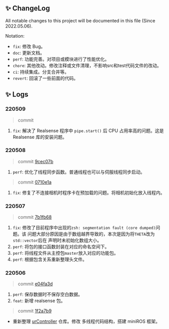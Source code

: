 ## ✨ ChangeLog
All notable changes to this project will be documented in this file (Since 2022.05.06).

Notation:
* `fix`: 修改 Bug。
* `doc`: 更新文档。
* `perf`: 功能完善。对项目或模块进行了性能优化。
* `chore`: 其他改动。修改注释或文件清理，不影响src和test代码文件的改动。
* `ci`: 持续集成。分支合并等。
* `revert`: 回滚了一些前面的代码。

<!-- The format is based on Keep a [Changelog](https://keepachangelog.com/en/1.0.0/). -->

## ✨ Logs
### 220509
> commit [](
)
1. `fix`: 解决了 Realsense 程序中 `pipe.start()` 后 CPU 占用率高的问题。这是
   Realsense 库的安装问题。

### 220508
> commit [9cec07b](
)
1. `perf`: 优化了线程同步函数。普通线程也可以与伺服线程同步启动。

> commit [0710e1a](
)
1. `fix`: 修复了不连接相机时程序卡在预加载的问题。将相机初始化放入线程内。

### 220507
> commit [7b1fb68](
)
1. `fix`: 修改了目前程序中出现的`zsh: segmentation fault (core dumped)`问题。该
   问题大部分原因是由于数组越界导致的，本次是因为将`THETA`改为`std::vector`后在
   声明时未初始化数组大小。
1. `perf`: 将包的接口函数封装在对应的命名空间下。
1. `perf`: 将线程文件从主控包`master`放入对应的功能包。
1. `perf`: 根据包含关系重新整理头文件。

### 220506
> commit [e04fa3d](
)
1. `perf`: 保存数据时不保存空白数据。
1. `feat`: 新增 realsense 包。

> commit [1f2a7b9](
)
* 重新整理 [urController](https://github.com/lazyshawn/urController) 仓库。修改
  多线程代码结构，搭建 miniROS 框架。


